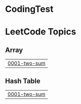 # CodingTest

# LeetCode Topics
## Array
|  |
| ------- |
| [0001-two-sum](https://github.com/ohsungsik/CodingTest/tree/master/0001-two-sum) |
## Hash Table
|  |
| ------- |
| [0001-two-sum](https://github.com/ohsungsik/CodingTest/tree/master/0001-two-sum) |
<!---LeetCode Topics End-->
